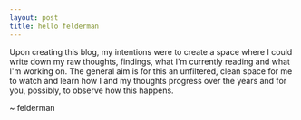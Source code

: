 ```yaml
---
layout: post
title: hello felderman
---
```


Upon creating this blog, my intentions were to create a space where I could write down my raw thoughts, findings, what I'm currently reading and what I'm working on.
The general aim is for this an unfiltered, clean space for me to watch and learn how I and my thoughts progress over the years and for you, possibly, to observe how this happens.  

~ felderman
